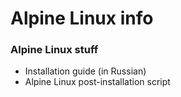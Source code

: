 # Alpine Linux info
### Alpine Linux stuff
- Installation guide (in Russian)
- Alpine Linux post-installation script
